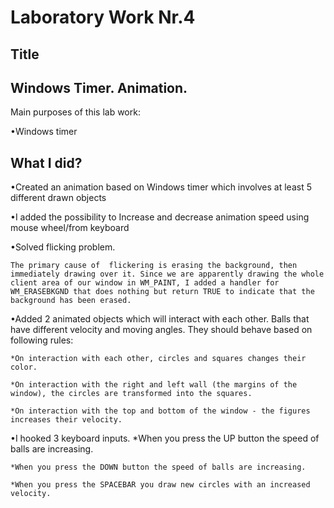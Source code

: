Laboratory Work Nr.4
====================
Title
-----
Windows Timer. Animation.
------------
Main purposes of this lab work:

•Windows timer

What I did?
--------------------
•Created an animation based on Windows timer which involves at least 5 different drawn objects

•I added the possibility to Increase and decrease animation speed using mouse wheel/from keyboard

•Solved flicking problem.

	The primary cause of  flickering is erasing the background, then immediately drawing over it. Since we are apparently drawing the whole client area of our window in WM_PAINT, I added a handler for WM_ERASEBKGND that does nothing but return TRUE to indicate that the background has been erased.

•Added 2 animated objects which will interact with each other. Balls that have different velocity and moving angles. They should behave based on following rules:

	*On interaction with each other, circles and squares changes their color.

	*On interaction with the right and left wall (the margins of the window), the circles are transformed into the squares.

	*On interaction with the top and bottom of the window - the figures increases their velocity.

•I hooked 3 keyboard inputs. 
	*When you press the UP button the speed of balls are increasing.

	*When you press the DOWN button the speed of balls are increasing.

	*When you press the SPACEBAR you draw new circles with an increased velocity.